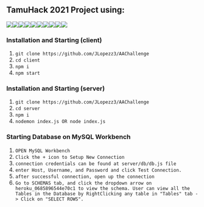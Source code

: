 ## TamuHack 2021 Project using:

<img src="https://img.shields.io/badge/React-20232A?style=for-the-badge&logo=react&logoColor=61DAFB" /><img src="https://img.shields.io/badge/JavaScript-323330?style=for-the-badge&logo=javascript&logoColor=F7DF1E" /><img src="https://img.shields.io/badge/CSS-239120?&style=for-the-badge&logo=css3&logoColor=white" /><img src="https://img.shields.io/badge/Material--UI-0081CB?style=for-the-badge&logo=material-ui&logoColor=white"/><img src="https://img.shields.io/badge/Express.js-404D59?style=for-the-badge"/><img src="https://img.shields.io/badge/Node.js-43853D?style=for-the-badge&logo=node.js&logoColor=white"/><img src="https://img.shields.io/badge/MySQL-00000F?style=for-the-badge&logo=mysql&logoColor=white"/><img src="https://img.shields.io/badge/Node.js-43853D?style=for-the-badge&logo=node.js&logoColor=white"/><img src="https://img.shields.io/badge/Heroku-430098?style=for-the-badge&logo=heroku&logoColor=white"/><img src="	https://img.shields.io/badge/Netlify-00C7B7?style=for-the-badge&logo=netlify&logoColor=white"/>

### Installation and Starting (client)

1. `git clone https://github.com/JLopezz3/AAChallenge`
2. `cd client`
3. `npm i`
4. `npm start`

### Installation and Starting (server)

1. `git clone https://github.com/JLopezz3/AAChallenge`
2. `cd server`
3. `npm i`
4. `nodemon index.js OR node index.js`

### Starting Database on MySQL Workbench

1. `OPEN MySQL Workbench`
2. `Click the + icon to Setup New Connection`
3. `connection credentials can be found at server/db/db.js file`
4. `enter Host, Username, and Password and click Test Connection.`
5. `after successful connection, open up the connection`
6. `Go to SCHEMAS tab, and click the dropdown arrow on heroku_0685896544e70c1 to view the schema. User can view all the Tables in the Database by RightClicking any table in "Tables" tab -> Click on "SELECT ROWS". `
